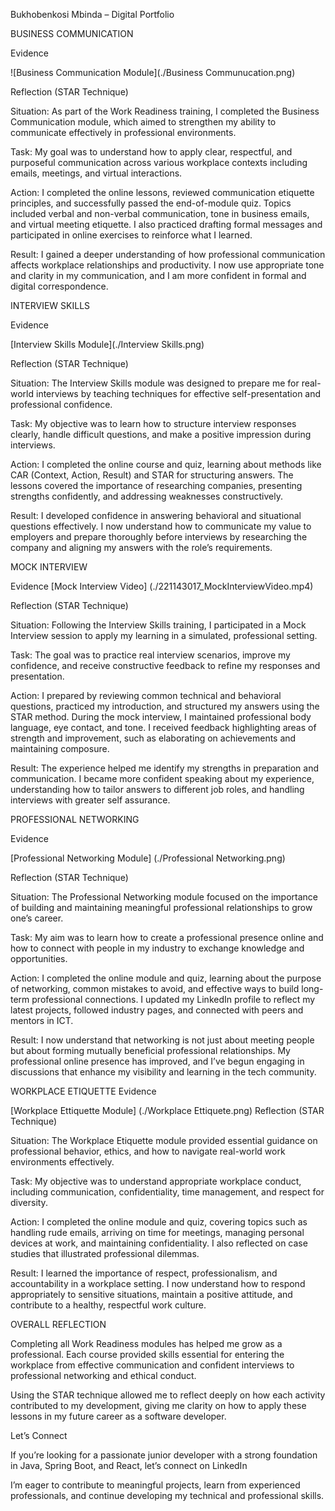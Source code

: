 Bukhobenkosi Mbinda – Digital Portfolio


BUSINESS COMMUNICATION

Evidence

![Business Communication Module](./Business Communucation.png)

Reflection (STAR Technique)

Situation:
As part of the Work Readiness training, I completed the Business Communication module, which aimed to strengthen my ability to communicate effectively in professional environments.

Task:
My goal was to understand how to apply clear, respectful, and purposeful communication across various workplace contexts including emails, meetings, and virtual interactions.

Action:
I completed the online lessons, reviewed communication etiquette principles, and successfully passed the end-of-module quiz. Topics included verbal and non-verbal communication, tone in business emails, and virtual meeting etiquette. I also practiced drafting formal messages and participated in online exercises to reinforce what I learned.

Result:
I gained a deeper understanding of how professional communication affects workplace relationships and productivity. I now use appropriate tone and clarity in my communication, and I am more confident in formal and digital correspondence.

INTERVIEW SKILLS

Evidence

[Interview Skills Module](./Interview Skills.png)

Reflection (STAR Technique)

Situation:
The Interview Skills module was designed to prepare me for real-world interviews by teaching techniques for effective self-presentation and professional confidence.

Task:
My objective was to learn how to structure interview responses clearly, handle difficult questions, and make a positive impression during interviews.

Action:
I completed the online course and quiz, learning about methods like CAR (Context, Action, Result) and STAR for structuring answers. The lessons covered the importance of researching companies, presenting strengths confidently, and addressing weaknesses constructively.

Result:
I developed confidence in answering behavioral and situational questions effectively. I now understand how to communicate my value to employers and prepare thoroughly before interviews by researching the company and aligning my answers with the role’s requirements.

MOCK INTERVIEW

Evidence
[Mock Interview Video] (./221143017_MockInterviewVideo.mp4)

Reflection (STAR Technique)

Situation:
Following the Interview Skills training, I participated in a Mock Interview session to apply my learning in a simulated, professional setting.

Task:
The goal was to practice real interview scenarios, improve my confidence, and receive constructive feedback to refine my responses and presentation.

Action:
I prepared by reviewing common technical and behavioral questions, practiced my introduction, and structured my answers using the STAR method. During the mock interview, I maintained professional body language, eye contact, and tone. I received feedback highlighting areas of strength and improvement, such as elaborating on achievements and maintaining composure.

Result:
The experience helped me identify my strengths in preparation and communication. I became more confident speaking about my experience, understanding how to tailor answers to different job roles, and handling interviews with greater self assurance.

PROFESSIONAL NETWORKING

Evidence

[Professional Networking Module] (./Professional Networking.png)

Reflection (STAR Technique)

Situation:
The Professional Networking module focused on the importance of building and maintaining meaningful professional relationships to grow one’s career.

Task:
My aim was to learn how to create a professional presence online and how to connect with people in my industry to exchange knowledge and opportunities.

Action:
I completed the online module and quiz, learning about the purpose of networking, common mistakes to avoid, and effective ways to build long-term professional connections. I updated my LinkedIn profile to reflect my latest projects, followed industry pages, and connected with peers and mentors in ICT.

Result:
I now understand that networking is not just about meeting people but about forming mutually beneficial professional relationships. My professional online presence has improved, and I’ve begun engaging in discussions that enhance my visibility and learning in the tech community.

WORKPLACE ETIQUETTE
Evidence

[Workplace Ettiquette Module] (./Workplace Ettiquete.png)
Reflection (STAR Technique)

Situation:
The Workplace Etiquette module provided essential guidance on professional behavior, ethics, and how to navigate real-world work environments effectively.

Task:
My objective was to understand appropriate workplace conduct, including communication, confidentiality, time management, and respect for diversity.

Action:
I completed the online module and quiz, covering topics such as handling rude emails, arriving on time for meetings, managing personal devices at work, and maintaining confidentiality. I also reflected on case studies that illustrated professional dilemmas.

Result:
I learned the importance of respect, professionalism, and accountability in a workplace setting. I now understand how to respond appropriately to sensitive situations, maintain a positive attitude, and contribute to a healthy, respectful work culture.

OVERALL REFLECTION

Completing all Work Readiness modules has helped me grow as a professional.
Each course provided skills essential for entering the workplace from effective communication and confident interviews to professional networking and ethical conduct.

Using the STAR technique allowed me to reflect deeply on how each activity contributed to my development, giving me clarity on how to apply these lessons in my future career as a software developer.

Let’s Connect

If you’re looking for a passionate junior developer with a strong foundation in Java, Spring Boot, and React,
let’s connect on LinkedIn 

I’m eager to contribute to meaningful projects, learn from experienced professionals, and continue developing my technical and professional skills.
